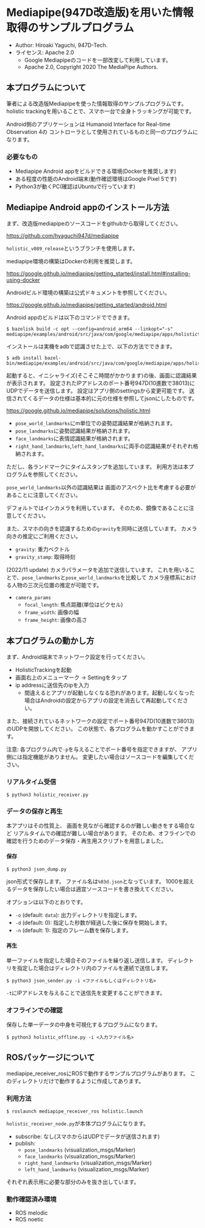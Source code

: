 # Mediapipe(947D改造版)を用いた情報取得のサンプルプログラム

- Author: Hiroaki Yaguchi, 947D-Tech.
- ライセンス: Apache 2.0
    - Google Mediapipeのコードを一部改変して利用しています。
    - Apache 2.0, Copyright 2020 The MediaPipe Authors.

## 本プログラムについて

筆者による改造版Mediapipeを使った情報取得のサンプルプログラムです。
holistic trackingを用いることで、スマホ一台で全身トラッキングが可能です。

Android側のアプリケーションは
Humanoid Interface for Real-time Observation 4の
コントローラとして使用されているものと同一のプログラムになります。

### 必要なもの

- Mediapipe Android appをビルドできる環境(Dockerを推奨します)
- ある程度の性能のAndroid端末(動作確認環境はGoogle Pixel 5です)
- Python3が動くPC(確認はUbuntuで行っています)

## Mediapipe Android appのインストール方法

まず、改造版mediapipeのソースコードをgithubから取得してください。

https://github.com/hyaguchi947d/mediapipe

`holistic_v089_release`というブランチを使用します。

mediapipe環境の構築はDockerの利用を推奨します。

https://google.github.io/mediapipe/getting_started/install.html#installing-using-docker

Androidビルド環境の構築は公式ドキュメントを参照してください。

https://google.github.io/mediapipe/getting_started/android.html

Android appのビルドは以下のコマンドでできます。

```
$ bazelisk build -c opt --config=android_arm64 --linkopt="-s" mediapipe/examples/android/src/java/com/google/mediapipe/apps/holistictrackinggpu:holistictrackinggpu
```

インストールは実機をadbで認識させた上で、以下の方法でできます。

```
$ adb install bazel-bin/mediapipe/examples/android/src/java/com/google/mediapipe/apps/holistictrackinggpu/holistictrackinggpu.apk
```

起動すると、イニシャライズ(そこそこ時間がかかります)の後、画面に認識結果が表示されます。
設定されたIPアドレスのポート番号947D(10進数で38013)にUDPでデータを送信します。
設定はアプリ側のsettingsから変更可能です。
送信されてくるデータの仕様は基本的に元の仕様を参照してjsonにしたものです。

https://google.github.io/mediapipe/solutions/holistic.html

- `pose_world_landmarks`にm単位での姿勢認識結果が格納されます。
- `pose_landmarks`に姿勢認識結果が格納されます。
- `face_landmarks`に表情認識結果が格納されます。
- `right_hand_landmarks`,`left_hand_landmarks`に両手の認識結果がそれぞれ格納されます。

ただし、各ランドマークにタイムスタンプを追加しています。
利用方法は本プログラムを参照してください。

`pose_world_landmarks`以外の認識結果は
画面のアスペクト比を考慮する必要があることに注意してください。

デフォルトではインカメラを利用しています。
そのため、鏡像であることに注意してください。

また、スマホの向きを認識するための`gravity`を同時に送信しています。
カメラ向きの推定にご利用ください。

- `gravity`: 重力ベクトル
- `gravity_stamp`: 取得時刻

(2022/11 update)
カメラパラメータを追加で送信しています。
これを用いることで、`pose_landmarks`と`pose_world_landmarks`を比較して
カメラ座標系における人物の三次元位置の推定が可能です。

- `camera_params`
    - `focal_length`: 焦点距離(単位はピクセル)
    - `frame_width`: 画像の幅
    - `frame_height`: 画像の高さ


## 本プログラムの動かし方

まず、Android端末でネットワーク設定を行ってください。

- HolisticTrackingを起動
- 画面右上のメニューマーク -> Settingをタップ
- ip addressに送信先のipを入力
    - 間違えるとアプリが起動しなくなる恐れがあります。起動しなくなった場合はAndroidの設定からアプリの設定を消去して再起動してください。

また、接続されているネットワークの設定でポート番号947D(10進数で38013)のUDPを開放してください。
この状態で、各プログラムを動かすことができます。

注意: 各プログラム内で`-p`を与えることでポート番号を指定できますが、
アプリ側には指定機能がありません。
変更したい場合はソースコードを編集してください。

### リアルタイム受信

```
$ python3 holistic_receiver.py
```

### データの保存と再生

本アプリはその性質上、
画面を見ながら確認するのが難しい動きをする場合など
リアルタイムでの確認が難しい場合があります。
そのため、オフラインでの確認を行うためのデータ保存・再生用スクリプトを用意しました。

#### 保存

```
$ python3 json_dump.py
```

json形式で保存します。
ファイル名は`%03d.json`となっています。
1000を超えるデータを保存したい場合は適宜ソースコードを書き換えてください。

オプションは以下のとおりです。

- `-o` (default: `data`): 出力ディレクトリを指定します。
- `-d` (default: 0): 指定した秒数が経過した後に保存を開始します。
- `-n` (default: 1): 指定のフレーム数を保存します。

#### 再生

単一ファイルを指定した場合そのファイルを繰り返し送信します。
ディレクトリを指定した場合はディレクトリ内のファイルを連続で送信します。

```
$ python3 json_sender.py -i <ファイルもしくはディレクトリ名>
```

`-t`にIPアドレスを与えることで送信先を変更することができます。


### オフラインでの確認

保存した単一データの中身を可視化するプログラムになります。

```
$ python3 holistic_offline.py -i <入力ファイル名>
```

## ROSパッケージについて

mediapipe_receiver_rosにROSで動作するサンプルプログラムがあります。
このディレクトリだけで動作するように作成してあります。

### 利用方法

```
$ roslaunch mediapipe_receiver_ros holistic.launch
```

`holistic_receiver_node.py`が本体プログラムになります。

- subscribe: なし(スマホからはUDPでデータが送信されます)
- publish:
    - `pose_landmarks` (visualization_msgs/Marker)
    - `face_landmarks` (visualization_msgs/Marker)
    - `right_hand_landmarks` (visualization_msgs/Marker)
    - `left_hand_landmarks` (visualization_msgs/Marker)

それぞれ表示用に必要な部分のみを抜き出しています。


### 動作確認済み環境

- ROS melodic
- ROS noetic
